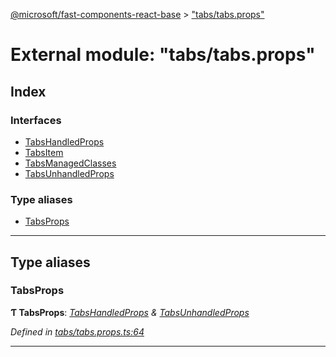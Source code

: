 [@microsoft/fast-components-react-base](../README.md) > ["tabs/tabs.props"](../modules/_tabs_tabs_props_.md)

# External module: "tabs/tabs.props"

## Index

### Interfaces

* [TabsHandledProps](../interfaces/_tabs_tabs_props_.tabshandledprops.md)
* [TabsItem](../interfaces/_tabs_tabs_props_.tabsitem.md)
* [TabsManagedClasses](../interfaces/_tabs_tabs_props_.tabsmanagedclasses.md)
* [TabsUnhandledProps](../interfaces/_tabs_tabs_props_.tabsunhandledprops.md)

### Type aliases

* [TabsProps](_tabs_tabs_props_.md#tabsprops)

---

## Type aliases

<a id="tabsprops"></a>

###  TabsProps

**Ƭ TabsProps**: *[TabsHandledProps](../interfaces/_tabs_tabs_props_.tabshandledprops.md) & [TabsUnhandledProps](../interfaces/_tabs_tabs_props_.tabsunhandledprops.md)*

*Defined in [tabs/tabs.props.ts:64](https://github.com/Microsoft/fast-dna/blob/164dd3ca/packages/fast-components-react-base/src/tabs/tabs.props.ts#L64)*

___

